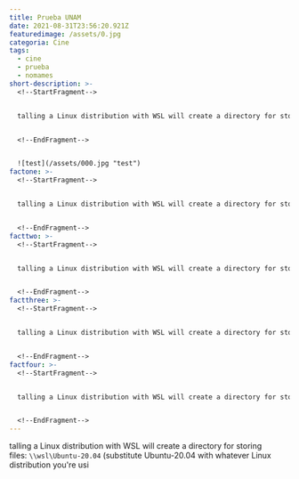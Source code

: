 ```yaml
---
title: Prueba UNAM
date: 2021-08-31T23:56:20.921Z
featuredimage: /assets/0.jpg
categoria: Cine
tags:
  - cine
  - prueba
  - nomames
short-description: >-
  <!--StartFragment-->


  talling a Linux distribution with WSL will create a directory for storing files: `\\wsl\Ubuntu-20.04` (substitute Ubuntu-20.04 with whatever Linux distribution you're usi


  <!--EndFragment-->


  ![test](/assets/000.jpg "test")
factone: >-
  <!--StartFragment-->


  talling a Linux distribution with WSL will create a directory for storing files: `\\wsl\Ubuntu-20.04` (substitute Ubuntu-20.04 with whatever Linux distribution you're usi


  <!--EndFragment-->
facttwo: >-
  <!--StartFragment-->


  talling a Linux distribution with WSL will create a directory for storing files: `\\wsl\Ubuntu-20.04` (substitute Ubuntu-20.04 with whatever Linux distribution you're usi


  <!--EndFragment-->
factthree: >-
  <!--StartFragment-->


  talling a Linux distribution with WSL will create a directory for storing files: `\\wsl\Ubuntu-20.04` (substitute Ubuntu-20.04 with whatever Linux distribution you're usi


  <!--EndFragment-->
factfour: >-
  <!--StartFragment-->


  talling a Linux distribution with WSL will create a directory for storing files: `\\wsl\Ubuntu-20.04` (substitute Ubuntu-20.04 with whatever Linux distribution you're usi


  <!--EndFragment-->
---
```

<!--StartFragment-->

talling a Linux distribution with WSL will create a directory for storing files: `\\wsl\Ubuntu-20.04` (substitute Ubuntu-20.04 with whatever Linux distribution you're usi

<!--EndFragment-->